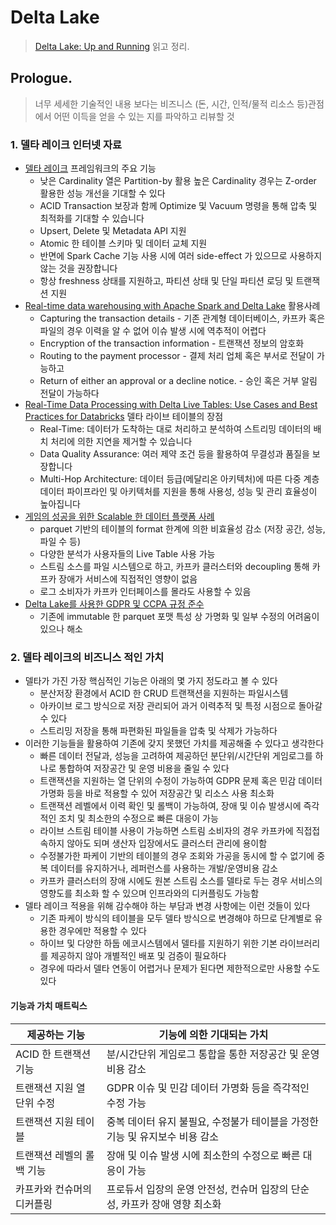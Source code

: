 # Delta Lake
> [Delta Lake: Up and Running](https://www.yes24.com/Product/Goods/118729571) 읽고 정리.


## Prologue. 
> 너무 세세한 기술적인 내용 보다는 비즈니스 (돈, 시간, 인적/물적 리소스 등)관점에서 어떤 이득을 얻을 수 있는 지를 파악하고 리뷰할 것

### 1. 델타 레이크 인터넷 자료

* [델타 레이크](https://learn.microsoft.com/ko-kr/azure/databricks/delta/best-practices) 프레임워크의 주요 기능
  - 낮은 Cardinality 열은 Partition-by 활용 높은 Cardinality 경우는 Z-order 활용한 성능 개선을 기대할 수 있다
  - ACID Transaction 보장과 함께 Optimize 및 Vacuum 명령을 통해 압축 및 최적화를 기대할 수 있습니다
  - Upsert, Delete 및 Metadata API 지원
  - Atomic 한 테이블 스키마 및 데이터 교체 지원
  - 반면에 Spark Cache 기능 사용 시에 여러 side-effect 가 있으므로 사용하지 않는 것을 권장합니다
  - 항상 freshness 상태를 지원하고, 파티션 상태 및 단일 파티션 로딩 및 트랜잭션 지원
* [Real-time data warehousing with Apache Spark and Delta Lake](https://www.sigmoid.com/blogs/near-real-time-finance-data-warehousing-using-apache-spark-and-delta-lake/) 활용사례
  - Capturing the transaction details - 기존 관계형 데이터베이스, 카프카 혹은 파일의 경우 이력을 알 수 없어 이슈 발생 시에 역추적이 어렵다
  - Encryption of the transaction information - 트랜잭션 정보의 암호화
  - Routing to the payment processor - 결제 처리 업체 혹은 부서로 전달이 가능하고
  - Return of either an approval or a decline notice. - 승인 혹은 거부 알림 전달이 가능하다
* [Real-Time Data Processing with Delta Live Tables: Use Cases and Best Practices for Databricks](https://matthewsalminen.medium.com/real-time-data-processing-with-delta-live-tables-use-cases-and-best-practices-for-databricks-2009a9a6fc16) 델타 라이브 테이블의 장점
  - Real-Time: 데이터가 도착하는 대로 처리하고 분석하여 스트리밍 데이터의 배치 처리에 의한 지연을 제거할 수 있습니다
  - Data Quality Assurance: 여러 제약 조건 등을 활용하여 무결성과 품질을 보장합니다
  - Multi-Hop Architecture: 데이터 등급(메달리온 아키텍처)에 따른 다중 계층 데이터 파이프라인 및 아키텍처를 지원을 통해 사용성, 성능 및 관리 효율성이 높아집니다
* [게임의 성공을 위한 Scalable 한 데이터 플랫폼 사례](https://www.slideshare.net/awskorea/scalable-games-on-aws-2022)
  - parquet 기반의 테이블의 format 한계에 의한 비효율성 감소 (저장 공간, 성능, 파일 수 등)
  - 다양한 분석가 사용자들의 Live Table 사용 가능
  - 스트림 소스를 파일 시스템으로 하고, 카프카 클러스터와 decoupling 통해 카프카 장애가 서비스에 직접적인 영향이 없음
  - 로그 소비자가 카프카 인터페이스를 몰라도 사용할 수 있음
* [Delta Lake를 사용한 GDPR 및 CCPA 규정 준수](https://learn.microsoft.com/ko-kr/azure/databricks/security/privacy/gdpr-delta)
  - 기존에 immutable 한 parquet 포맷 특성 상 가명화 및 일부 수정의 어려움이 있으나 해소

### 2. 델타 레이크의 비즈니스 적인 가치

* 델타가 가진 가장 핵심적인 기능은 아래의 몇 가지 정도라고 볼 수 있다
  * 분산저장 환경에서 ACID 한 CRUD 트랜잭션을 지원하는 파일시스템
  * 아카이브 로그 방식으로 저장 관리되어 과거 이력추적 및 특정 시점으로 돌아갈 수 있다
  * 스트리밍 저장을 통해 파편화된 파일들을 압축 및 삭제가 가능하다
* 이러한 기능들을 활용하여 기존에 갖지 못했던 가치를 제공해줄 수 있다고 생각한다
  * 빠른 데이터 전달과, 성능을 고려하여 제공하던 분단위/시간단위 게임로그를 하나로 통합하여 저장공간 및 운영 비용을 줄일 수 있다
  * 트랜잭션을 지원하는 열 단위의 수정이 가능하여 GDPR 문제 혹은 민감 데이터 가명화 등을 바로 적용할 수 있어 저장공간 및 리소스 사용 최소화
  * 트랜잭션 레벨에서 이력 확인 및 롤백이 가능하여, 장애 및 이슈 발생시에 즉각적인 조치 및 최소한의 수정으로 빠른 대응이 가능
  * 라이브 스트림 테이블 사용이 가능하면 스트림 소비자의 경우 카프카에 직접접속하지 않아도 되며 생산자 입장에서도 클러스터 관리에 용이함
  * 수정불가한 파케이 기반의 테이블의 경우 조회와 가공을 동시에 할 수 없기에 중복 데이터를 유지하거나, 레퍼런스를 사용하는 개발/운영비용 감소
  * 카프카 클러스터의 장애 시에도 원본 스트림 소스를 델타로 두는 경우 서비스의 영향도를 최소화 할 수 있으며 인프라와의 디커플링도 가능함
* 델타 레이크 적용을 위해 감수해야 하는 부담과 변경 사항에는 이런 것들이 있다
  * 기존 파케이 방식의 테이블을 모두 델타 방식으로 변경해야 하므로 단계별로 유용한 경우에만 적용할 수 있다
  * 하이브 및 다양한 하둡 에코시스템에서 델타를 지원하기 위한 기본 라이브러리를 제공하지 않아 개별적인 배포 및 검증이 필요하다
  * 경우에 따라서 델타 연동이 어렵거나 문제가 된다면 제한적으로만 사용할 수도 있다

#### 기능과 가치 매트릭스
| 제공하는 기능         | 기능에 의한 기대되는 가치                               |
|-----------------|----------------------------------------------|
| ACID 한 트랜잭션 기능  | 분/시간단위 게임로그 통합을 통한 저장공간 및 운영 비용 감소           |
| 트랜잭션 지원 열 단위 수정 | GDPR 이슈 및 민감 데이터 가명화 등을 즉각적인 수정 가능           |
| 트랜잭션 지원 테이블 | 중복 데이터 유지 불필요, 수정불가 테이블을 가정한 기능 및 유지보수 비용 감소 |
| 트랜잭션 레벨의 롤백 기능  | 장애 및 이슈 발생 시에 최소한의 수정으로 빠른 대응이 가능            |
| 카프카와 컨슈머의 디커플링  | 프로듀서 입장의 운영 안전성, 컨슈머 입장의 단순성, 카프카 장애 영향 최소화  |
